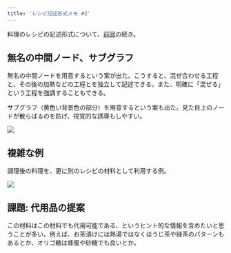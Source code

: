 ```yaml
---
title: 'レシピ記述形式メモ #2'
---
```

料理のレシピの記述形式について、[前回](https://r7kamura.com/articles/2022-05-13-mermaid-recipe-memo)の続き。

無名の中間ノード、サブグラフ
--------------

無名の中間ノードを用意するという案が出た。こうすると、混ぜ合わせる工程と、その後の加熱などの工程とを独立して記述できる。また、明確に「混ぜる」という工程を強調することもできる。

サブグラフ（黄色い背景色の部分）を用意するという案も出た。見た目上のノードが散らばるのを防げ、視覚的な誘導もしやすい。

![](https://lh6.googleusercontent.com/CQ_LThtWt-0wbnl46V20L-8uqK2ecwGpn-o7lqdQIde98kZT0hEA7A_O-zHs54v1gRE9aiYDkmEEpjxcLQzynkRO39ty7mGyD7BcVyZN0TOyMeV-ii1IlrRxy6LK8GLR59D01SfbFeaKGDoTOw)

複雑な例
----

調理後の料理を、更に別のレシピの材料として利用する例。

![](https://lh6.googleusercontent.com/JljWrg51V9K4kFnk1WYFw6L2WEMzDZFnIwUzNUhQI9svGyDzf_FW6RCn4hnVBEbJZzqWDWIEz-4Yac5kvyMJvwymgosl3qjbdeOsECls_p1KZvrT72KiLx6aQuFIG2Brsl4Id4UpOq5stk6otw)

課題: 代用品の提案
----------

この材料はこの材料でも代用可能である、というヒント的な情報を含めたいと思うことが多い。例えば、お茶漬けには熱湯ではなくほうじ茶や緑茶のパターンもあるとか、オリゴ糖は蜂蜜や砂糖でも良いとか。
